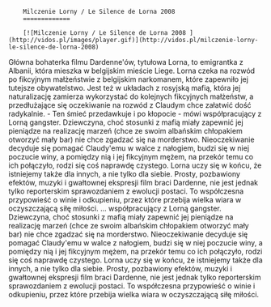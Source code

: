 
        Milczenie Lorny / Le Silence de Lorna 2008 
        =============
        
        [![Milczenie Lorny / Le Silence de Lorna 2008 ](http://vidos.pl/images/player.gif)](http://vidos.pl/milczenie-lorny-le-silence-de-lorna-2008)
        
        
 Główna bohaterka filmu Dardenne'ów, tytułowa Lorna, to emigrantka z Albanii, która mieszka w belgijskim mieście Liege. Lorna czeka na rozwód po fikcyjnym małżeństwie z belgijskim narkomanem, które zapewniło jej tutejsze obywatelstwo. Jest też w układach z rosyjską mafią, która jej naturalizację zamierza wykorzystać do kolejnych fikcyjnych małżeństw, a przedłużające się oczekiwanie na rozwód z Claudym chce załatwić dość radykalnie. - Ten śmieć przedawkuje i po kłopocie - mówi współpracujący z Lorną gangster. Dziewczyna, choć stosunki z mafią miały zapewnić jej pieniądze na realizację marzeń (chce ze swoim albańskim chłopakiem otworzyć mały bar) nie chce zgadzać się na morderstwo. Nieoczekiwanie decyduje się pomagać Claudy'emu w walce z nałogiem, budzi się w niej poczucie winy, a pomiędzy nią i jej fikcyjnym mężem, na przekór temu co ich połączyło, rodzi się coś naprawdę czystego. Lorna uczy się w końcu, że istniejemy także dla innych, a nie tylko dla siebie. Prosty, pozbawiony efektów, muzyki i gwałtownej ekspresji film braci Dardenne, nie jest jednak tylko reporterskim sprawozdaniem z ewolucji postaci. To współczesna przypowieść o winie i odkupieniu, przez które przebija wielka wiara w oczyszczającą siłę miłości.   ... współpracujący z Lorną gangster. Dziewczyna, choć stosunki z mafią miały zapewnić jej pieniądze na realizację marzeń (chce ze swoim albańskim chłopakiem otworzyć mały bar) nie chce zgadzać się na morderstwo. Nieoczekiwanie decyduje się pomagać Claudy'emu w walce z nałogiem, budzi się w niej poczucie winy, a pomiędzy nią i jej fikcyjnym mężem, na przekór temu co ich połączyło, rodzi się coś naprawdę czystego. Lorna uczy się w końcu, że istniejemy także dla innych, a nie tylko dla siebie. Prosty, pozbawiony efektów, muzyki i gwałtownej ekspresji film braci Dardenne, nie jest jednak tylko reporterskim sprawozdaniem z ewolucji postaci. To współczesna przypowieść o winie i odkupieniu, przez które przebija wielka wiara w oczyszczającą siłę miłości.
    